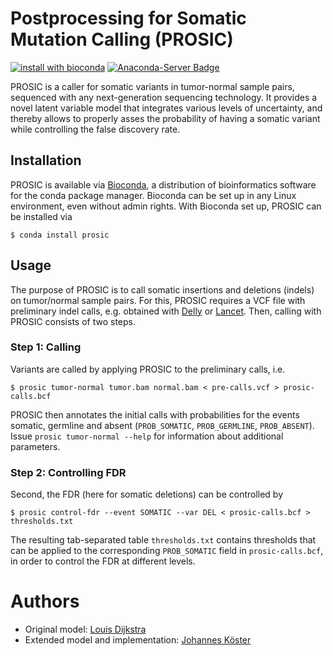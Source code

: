 # Postprocessing for Somatic Mutation Calling (PROSIC)

[![install with bioconda](https://img.shields.io/badge/install%20with-bioconda-brightgreen.svg?style=flat-square)](http://bioconda.github.io/recipes/prosic/README.html)
[![Anaconda-Server Badge](https://anaconda.org/bioconda/prosic/badges/downloads.svg)](http://bioconda.github.io/recipes/prosic/README.html)

PROSIC is a caller for somatic variants in tumor-normal sample pairs, sequenced with any next-generation sequencing technology.
It provides a novel latent variable model that integrates various levels of uncertainty, and thereby allows to properly asses the probability of having a somatic variant while controlling the false discovery rate.

## Installation

PROSIC is available via [Bioconda](https://bioconda.github.io), a distribution
of bioinformatics software for the conda package manager.
Bioconda can be set up in any Linux environment, even without admin rights.
With Bioconda set up, PROSIC can be installed via

	$ conda install prosic

## Usage

The purpose of PROSIC is to call somatic insertions and deletions (indels) on tumor/normal sample pairs.
For this, PROSIC requires a VCF file with preliminary indel calls, e.g. obtained with [Delly](https://github.com/tobiasrausch/delly) or [Lancet](https://github.com/nygenome/lancet).
Then, calling with PROSIC consists of two steps.

### Step 1: Calling

Variants are called by applying PROSIC to the preliminary calls, i.e.

    $ prosic tumor-normal tumor.bam normal.bam < pre-calls.vcf > prosic-calls.bcf

PROSIC then annotates the initial calls with probabilities for the events somatic, germline and absent (`PROB_SOMATIC`, `PROB_GERMLINE`, `PROB_ABSENT`).
Issue `prosic tumor-normal --help` for information about additional parameters.

### Step 2: Controlling FDR

Second, the FDR (here for somatic deletions) can be controlled by

	$ prosic control-fdr --event SOMATIC --var DEL < prosic-calls.bcf > thresholds.txt

The resulting tab-separated table `thresholds.txt` contains thresholds that can be applied to the corresponding `PROB_SOMATIC` field in `prosic-calls.bcf`, in order to control the FDR at different levels.

# Authors

* Original model: [Louis Dijkstra](https://github.com/louisdijkstra)
* Extended model and implementation: [Johannes Köster](https://johanneskoester.bitbucket.org)
